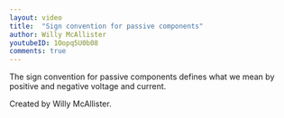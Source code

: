 ```yaml
---
layout: video
title:  "Sign convention for passive components"
author: Willy McAllister
youtubeID: 1Oopq5U0b08
comments: true
--- 
```


The sign convention for passive components defines what we mean by positive and negative voltage and current. 

Created by Willy McAllister.